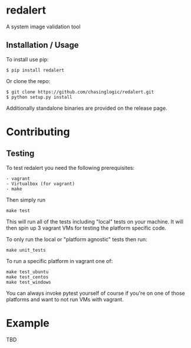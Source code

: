 # redalert
A system image validation tool

## Installation / Usage

To install use pip:

    $ pip install redalert

Or clone the repo:

    $ git clone https://github.com/chasinglogic/redalert.git
    $ python setup.py install

Additionally standalone binaries are provided on the release page.

# Contributing

## Testing

To test redalert you need the following prerequisites:

    - vagrant
    - Virtualbox (for vagrant)
    - make

Then simply run 

```
make test
```

This will run all of the tests including "local"
tests on your machine. It will then spin up 3 vagrant VMs for testing the
platform specific code.

To only run the local or "platform agnostic" tests then run:

```
make unit_tests
```

To run a specific platform in vagrant one of:

```
make test_ubuntu
make test_centos
make test_windows
```

You can always invoke pytest yourself of course if you're on one of those
platforms and want to not run VMs with vagrant.

# Example

TBD
